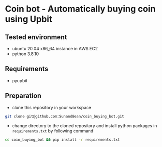 # Coin bot - Automatically buying coin using Upbit

## Tested environment
- ubuntu 20.04 x86_64 instance in AWS EC2 
- python 3.8.10

## Requirements
- pyupbit

## Preparation
- clone this repository in your workspace
``` bash
git clone git@github.com:SunandBean/coin_buying_bot.git
```
- change directory to the cloned repository and install python packages in `requirements.txt` by following command
``` bash
cd coin_buying_bot && pip install -r requirements.txt
```

